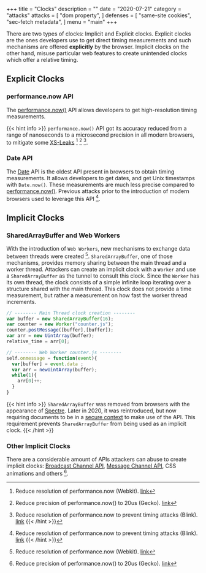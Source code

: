 +++
title = "Clocks"
description = ""
date = "2020-07-21"
category = "attacks"
attacks = [
    "dom property",
]
defenses = [
    "same-site cookies",
    "sec-fetch metadata",
]
menu = "main"
+++

There are two types of clocks: Implicit and Explicit clocks. Explicit clocks are the ones developers use to get direct timing measurements and such mechanisms are offered **explicitly** by the browser.  Implicit clocks on the other hand, misuse particular web features to create unintended clocks which offer a relative timing.


## Explicit Clocks

### performance.now API

The [performance.now()](https://developer.mozilla.org/en-US/docs/Web/API/Performance/now) API allows developers to get high-resolution timing measurements.

{{< hint info >}}
`performance.now()` API got its accuracy reduced from a range of nanoseconds to a
microsecond precision in all modern browsers, to mitigate some [XS-Leaks](httos://TODO) [^1] [^2] [^3].

[^1]: Reduce resolution of performance.now (Webkit). [link](https://bugs.webkit.org/show_bug.cgi?id=146531)
[^2]: Reduce precision of performance.now() to 20us (Gecko). [link](https://bugzilla.mozilla.org/show_bug.cgi?id=1427870)
[^3]: Reduce resolution of performance.now to prevent timing attacks (Blink). [link](https://bugs.chromium.org/p/chromium/issues/detail?id=506723)
{{< /hint >}}
<!--TODO(manuelvsousa): Change references to actual wiki articles-->

### Date API

The [Date](https://developer.mozilla.org/en-US/docs/Web/JavaScript/Reference/Global_Objects/Date) API is the oldest API present in browsers to obtain timing measurements. It allows developers to get dates, and get Unix timestamps with `Date.now()`. These measurements are much less precise compared to [performance.now()](https://developer.mozilla.org/en-US/docs/Web/API/Performance/now). Previous attacks prior to the introduction of modern browsers used to leverage this API [^3].


## Implicit Clocks

### SharedArrayBuffer and Web Workers

With the introduction of `Web Workers`, new mechanisms to exchange data between threads were created [^1]. `SharedArrayBuffer`, one of those mechanisms, provides memory sharing between the main thread and a worker thread. Attackers can create an implicit clock with a `Worker` and use a `SharedArrayBuffer` as the tunnel to consult this clock. Since the `Worker` has its own thread, the clock consists of a simple infinite loop iterating over a structure shared with the main thread. This clock does not provide a time measurement, but rather a measurement on how fast the worker thread increments.

```javascript
// -------- Main Thread clock creation -------- 
var buffer = new SharedArrayBuffer(16);
var counter = new Worker("counter.js");
counter.postMessage([buffer],[buffer]);
var arr = new UintArray(buffer);
relative_time = arr[0];

// -------- Web Worker counter.js -------- 
self.onmessage = function(event){
  var[buffer] = event.data ;
  var arr = newUintArray(buffer);
  while(1){
    arr[0]++;
  }
}

```
{{< hint info >}}
`SharedArrayBuffer` was removed from browsers with the appearance of [Spectre](https://spectreattack.com/). Later in 2020, it was reintroduced, but now requiring documents to be in a [secure context](https://developer.mozilla.org/en-US/docs/Web/JavaScript/Reference/Global_Objects/SharedArrayBuffer) to make use of the API. This requirement prevents `SharedArrayBuffer` from being used as an implicit clock.
{{< /hint >}}

### Other Implicit Clocks

There are a considerable amount of APIs attackers can abuse to create implicit clocks: [Broadcast Channel API](https://developer.mozilla.org/en-US/docs/Web/API/Broadcast_Channel_API), [Message Channel API](https://developer.mozilla.org/en-US/docs/Web/API/MessageChannel), CSS animations and others [^2].

[^1]: Shared memory: Side-channel information leaks, [link](https://github.com/tc39/ecmascript_sharedmem/blob/master/issues/TimingAttack.md)
[^2]: Fantastic Timers and Where to Find Them: High-Resolution Microarchitectural Attacks in JavaScript, [link](https://gruss.cc/files/fantastictimers.pdf)
[^3]: Exposing Private Information by Timing Web Applications, [link](http://crypto.stanford.edu/~dabo/papers/webtiming.pdf)

